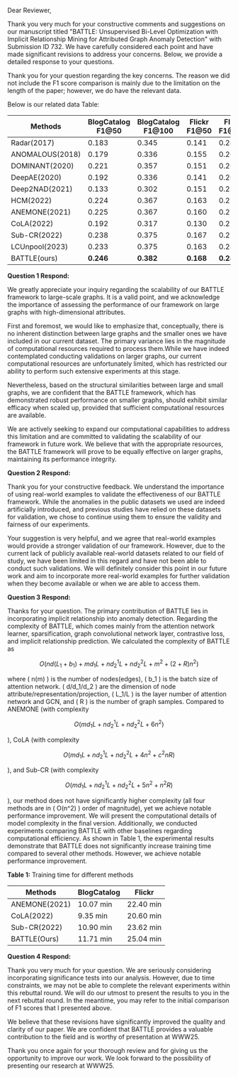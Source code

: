 Dear Reviewer,

Thank you very much for your constructive comments and suggestions on our manuscript titled "BATTLE: Unsupervised Bi-Level Optimization with Implicit Relationship Mining for Attributed Graph Anomaly Detection" with Submission ID 732. We have carefully considered each point and have made significant revisions to address your concerns. Below, we provide a detailed response to your questions.

Thank you for your question regarding the key concerns. The reason we did not include the F1 score comparison is mainly due to the limitation on the length of the paper; however, we do have the relevant data.

Below is our related data Table:

| Methods         | BlogCatalog F1@50 | BlogCatalog F1@100 | Flickr F1@50 | Flickr F1@100 | Pubmed F1@50 | Pubmed F1@100 |
| --------------- | ----------------- | ------------------ | ------------ | ------------- | ------------ | ------------- |
| Radar(2017)     | 0.183             | 0.345              | 0.141        | 0.246         | 0.086        | 0.143         |
| ANOMALOUS(2018) | 0.179             | 0.336              | 0.155        | 0.260         | 0.094        | 0.159         |
| DOMINANT(2020)  | 0.221             | 0.357              | 0.151        | 0.264         | 0.107        | 0.179         |
| DeepAE(2020)    | 0.192             | 0.336              | 0.141        | 0.260         | 0.098        | 0.170         |
| Deep2NAD(2021)  | 0.133             | 0.302              | 0.151        | 0.270         | 0.098        | 0.170         |
| HCM(2022)       | 0.224             | 0.367              | 0.163        | 0.278         | 0.107        | 0.180         |
| ANEMONE(2021)   | 0.225             | 0.367              | 0.160        | 0.272         | 0.102        | 0.172         |
| CoLA(2022)      | 0.192             | 0.317              | 0.130        | 0.227         | 0.113        | 0.184         |
| Sub-CR(2022)    | 0.238             | 0.375              | 0.167        | 0.278         | 0.116        | 0.191         |
| LCUnpool(2023)  | 0.233             | 0.375              | 0.163        | 0.283         | 0.114        | 0.186         |
| BATTLE(ours)    | **0.246**         | **0.382**          | **0.168**    | **0.284**     | **0.120**    | **0.197**     |

**Question 1 Respond:**

We greatly appreciate your inquiry regarding the scalability of our BATTLE framework to large-scale graphs. It is a valid point, and we acknowledge the importance of assessing the performance of our framework on large graphs with high-dimensional attributes.

First and foremost, we would like to emphasize that, conceptually, there is no inherent distinction between large graphs and the smaller ones we have included in our current dataset. The primary variance lies in the magnitude of computational resources required to process them.While we have indeed contemplated conducting validations on larger graphs, our current computational resources are unfortunately limited, which has restricted our ability to perform such extensive experiments at this stage.

Nevertheless, based on the structural similarities between large and small graphs, we are confident that the BATTLE framework, which has demonstrated robust performance on smaller graphs, should exhibit similar efficacy when scaled up, provided that sufficient computational resources are available.

We are actively seeking to expand our computational capabilities to address this limitation and are committed to validating the scalability of our framework in future work. We believe that with the appropriate resources, the BATTLE framework will prove to be equally effective on larger graphs, maintaining its performance integrity.

**Question 2 Respond:** 

Thank you for your constructive feedback. We understand the importance of using real-world examples to validate the effectiveness of our BATTLE framework. While the anomalies in the public datasets we used are indeed artificially introduced, and previous studies have relied on these datasets for validation, we chose to continue using them to ensure the validity and fairness of our experiments.

Your suggestion is very helpful, and we agree that real-world examples would provide a stronger validation of our framework. However, due to the current lack of publicly available real-world datasets related to our field of study, we have been limited in this regard and have not been able to conduct such validations. We will definitely consider this point in our future work and aim to incorporate more real-world examples for further validation when they become available or when we are able to access them.

**Question 3 Respond:**

Thanks for your question. The primary contribution of BATTLE lies in incorporating implicit relationship into anomaly detection. Regarding the complexity of BATTLE, which comes mainly from the attention network learner, sparsification, graph convolutional network layer, contrastive loss, and implicit relationship prediction. We calculated the complexity of BATTLE as 

$$
O\left(nd(L_1 + b_1) + md_1L + nd_2^1L + nd_2^2L + m^2 + (2 + R)n^2\right)
$$

where \( n(m) \) is the number of nodes(edges), \( b_1 \) is the batch size of attention network. \( d/d_1/d_2 \) are the dimension of node attribute/representation/projection, \( L_1/L \) is the layer number of attention network and GCN, and \( R \) is the number of graph samples. Compared to ANEMONE (with complexity 

$$
O\left(md_1L + nd_2^1L + nd_2^2L + 6n^2\right)
$$

), CoLA (with complexity 

$$
O\left(md_1L + nd_2^1L + nd_2^2L + 4n^2 + c^2nR\right)
$$

), and Sub-CR (with complexity 

$$
O\left(md_1L + nd_2^1L + nd_2^2L + 5n^2 + n^2R\right)
$$

), our method does not have significantly higher complexity (all four methods are in \( O(n^2) \) order of magnitude), yet we achieve notable performance improvement. We will present the computational details of model complexity in the final version. Additionally, we conducted experiments comparing BATTLE with other baselines regarding computational efficiency. As shown in Table 1, the experimental results demonstrate that BATTLE does not significantly increase training time compared to several other methods. However, we achieve notable performance improvement.

**Table 1:** Training time for different methods

| Methods       | BlogCatalog | Flickr    |
| ------------- | ----------- | --------- |
| ANEMONE(2021) | 10.07 min   | 22.40 min |
| CoLA(2022)    | 9.35 min    | 20.60 min |
| Sub-CR(2022)  | 10.90 min   | 23.62 min |
| BATTLE(Ours)  | 11.71 min   | 25.04 min |

**Question 4 Respond:**

Thank you very much for your question. We are seriously considering incorporating significance tests into our analysis. However, due to time constraints, we may not be able to complete the relevant experiments within this rebuttal round. We will do our utmost to present the results to you in the next rebuttal round. In the meantime, you may refer to the initial comparison of F1 scores that I presented above.

We believe that these revisions have significantly improved the quality and clarity of our paper. We are confident that BATTLE provides a valuable contribution to the field and is worthy of presentation at WWW25.

Thank you once again for your thorough review and for giving us the opportunity to improve our work. We look forward to the possibility of presenting our research at WWW25.